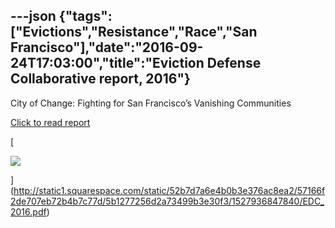 ---json
{"tags":["Evictions","Resistance","Race","San Francisco"],"date":"2016-09-24T17:03:00","title":"Eviction Defense Collaborative report, 2016"}
---

City of Change: Fighting for San Francisco’s Vanishing Communities

[Click to read report](http://static1.squarespace.com/static/52b7d7a6e4b0b3e376ac8ea2/57166f2de707eb72b4b7c77d/5b1277256d2a73499b3e30f3/1527936847840/EDC_2016.pdf)

[

![](/assets/uploads/image-asset.png)

](http://static1.squarespace.com/static/52b7d7a6e4b0b3e376ac8ea2/57166f2de707eb72b4b7c77d/5b1277256d2a73499b3e30f3/1527936847840/EDC_2016.pdf)